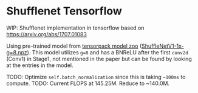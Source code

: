 # Shufflenet Tensorflow
WIP: Shufflenet implementation in tensorflow based on https://arxiv.org/abs/1707.01083

Using pre-trained model from [tensorpack model zoo](http://models.tensorpack.com/) ([ShuffleNetV1-1x-g=8.npz](http://models.tensorpack.com/ImageNetModels/ShuffleNetV1-1x-g=8.npz)). This model utilizes `g=8` and has a BNReLU after the first `conv2d` (Conv1) in Stage1, not mentioned in the paper but can be found by looking at the entries in the model.

TODO: Optimize `self.batch_normalization` since this is taking `~100ms` to compute.
TODO: Current FLOPS at 145.25M. Reduce to ~140.0M.

